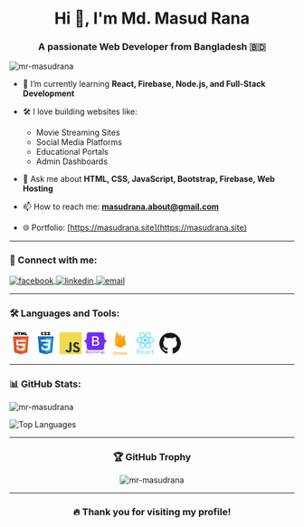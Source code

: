 <h1 align="center">Hi 👋, I'm Md. Masud Rana</h1>
<h3 align="center">A passionate Web Developer from Bangladesh 🇧🇩</h3>

<p align="left">
  <img src="https://komarev.com/ghpvc/?username=mr-masudrana&label=Profile%20views&color=0e75b6&style=flat" alt="mr-masudrana" />
</p>

- 🌱 I’m currently learning **React, Firebase, Node.js, and Full-Stack Development**

- 🛠️ I love building websites like:  
  - Movie Streaming Sites  
  - Social Media Platforms  
  - Educational Portals  
  - Admin Dashboards  

- 💬 Ask me about **HTML, CSS, JavaScript, Bootstrap, Firebase, Web Hosting**

- 📫 How to reach me: **masudrana.about@gmail.com**

- 🌐 Portfolio: [https://masudrana.site](https://masudrana.site)

---

<h3 align="left">🔗 Connect with me:</h3>
<p align="left">
  <a href="https://facebook.com/mdmasudrana.fb" target="blank">
    <img align="center" src="https://cdn-icons-png.flaticon.com/512/733/733547.png" alt="facebook" height="30" width="30" />
  </a>
  <a href="https://linkedin.com/in/rana-mdmasud" target="blank">
    <img align="center" src="https://cdn-icons-png.flaticon.com/512/174/174857.png" alt="linkedin" height="30" width="30" />
  </a>
  <a href="mailto:masudrana.about@gmail.com">
    <img align="center" src="https://cdn-icons-png.flaticon.com/512/732/732200.png" alt="email" height="30" width="30" />
  </a>
</p>

---

<h3 align="left">🛠️ Languages and Tools:</h3>
<p align="left">
  <img src="https://raw.githubusercontent.com/devicons/devicon/master/icons/html5/html5-original-wordmark.svg" alt="html5" width="40" height="40"/>
  <img src="https://raw.githubusercontent.com/devicons/devicon/master/icons/css3/css3-original-wordmark.svg" alt="css3" width="40" height="40"/>
  <img src="https://raw.githubusercontent.com/devicons/devicon/master/icons/javascript/javascript-original.svg" alt="javascript" width="40" height="40"/>
  <img src="https://raw.githubusercontent.com/devicons/devicon/master/icons/bootstrap/bootstrap-plain-wordmark.svg" alt="bootstrap" width="40" height="40"/>
  <img src="https://raw.githubusercontent.com/devicons/devicon/master/icons/firebase/firebase-plain-wordmark.svg" alt="firebase" width="40" height="40"/>
  <img src="https://raw.githubusercontent.com/devicons/devicon/master/icons/react/react-original-wordmark.svg" alt="react" width="40" height="40"/>
  <img src="https://raw.githubusercontent.com/devicons/devicon/master/icons/github/github-original.svg" alt="github" width="40" height="40"/>
</p>

---

<h3>📊 GitHub Stats:</h3>

<p align="left">
  <img src="https://github-readme-stats.vercel.app/api?username=mr-masudrana&show_icons=true&locale=en" alt="mr-masudrana" />
</p>

<p align="left">
  <img src="https://github-readme-stats.vercel.app/api/top-langs/?username=mr-masudrana&layout=compact" alt="Top Languages" />
</p>

---

<h3 align="center">🏆 GitHub Trophy</h3>
<p align="center">
  <img src="https://github-profile-trophy.vercel.app/?username=mr-masudrana&theme=algolia" alt="mr-masudrana" />
</p>

---

<h3 align="center">🔥 Thank you for visiting my profile!</h3>
